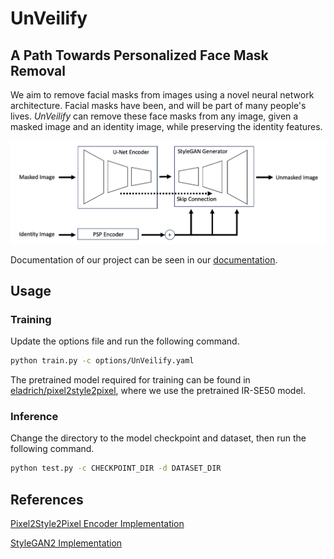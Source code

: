 # UnVeilify
## A Path Towards Personalized Face Mask Removal

We aim to remove facial masks from images using a novel neural network architecture. Facial
masks have been, and will be part of many people's lives. *UnVeilify* can remove these face masks
from any image, given a masked image and an identity image, while preserving the identity features.
<p align='center'>
<img src="docs/images/model-architecture.png" width="800px"/>
</p>

Documentation of our project can be seen in our [documentation](/docs/main.pdf).

## Usage

### Training
Update the options file and run the following command.
```bash
python train.py -c options/UnVeilify.yaml
```
The pretrained model required for training can be found in [eladrich/pixel2style2pixel](https://github.com/eladrich/pixel2style2pixel),
where we use the pretrained IR-SE50 model.

### Inference
Change the directory to the model checkpoint and dataset, then run the following command.
```bash
python test.py -c CHECKPOINT_DIR -d DATASET_DIR
```


## References

[Pixel2Style2Pixel Encoder Implementation](https://github.com/eladrich/pixel2style2pixel)

[StyleGAN2 Implementation](https://github.com/labmlai/annotated_deep_learning_paper_implementations/tree/master/labml_nn/gan/stylegan)


